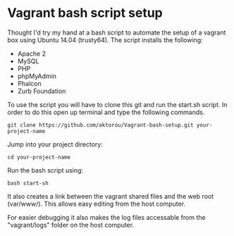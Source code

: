 # Vagrant bash script setup

Thought I'd try my hand at a bash script to automate the setup of a vagrant box using Ubuntu 14.04 (trusty64).
The script installs the following:

- Apache 2
- MySQL
- PHP
- phpMyAdmin
- Phalcon
- Zurb Foundation


To use the script you will have to clone this git and run the start.sh script. In order to do this open up terminal and type the following commands.
```Shell
git clone https://github.com/aktorou/Vagrant-bash-setup.git your-project-name
```

Jump into your project directory:
```Shell
cd your-project-name
```

Run the bash script using:
```Shell
bash start-sh
```

It also creates a link between the vagrant shared files and the web root (var/www/). This allows easy editing from the host computer.

For easier debugging it also makes the log files accessable from the "vagrant/logs" folder on the host computer.


